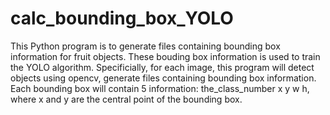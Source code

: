 # calc_bounding_box_YOLO
This Python program is to generate files containing bounding box information for fruit objects. 
These bouding box information is used to train the YOLO algorithm. 
Specificially, for each image, this program will detect objects using opencv, generate files containing bounding box information. 
Each bounding box will contain 5 information: the_class_number x y w h, where x and y are the central point of the bounding box.
